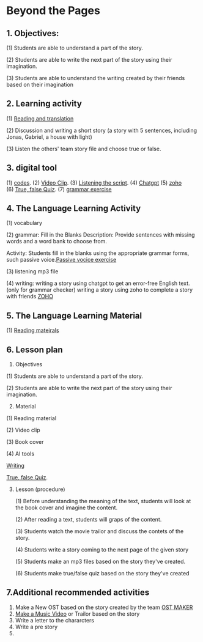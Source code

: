  # Beyond the Pages

## 1. Objectives: 
(1) Students are able to understand a part of the story.

(2) Students are able to write the next part of the story using their imagination.

(3) Students are able to understand the writing created by their friends based on their imagination

## 2. Learning activity

 (1) [Reading and translation](https://github.com/Englishson0909/Fall2024/blob/main/The%20Giver.md)
 
 (2) Discussion and writing a short story (a story with 5 sentences, including Jonas, Gabriel, a house with light)
 
 (3) Listen the others' team story file and choose true or false.   
 


## 3. digital tool
(1) [codes](https://colab.research.google.com/drive/1XG31ZP5ebvyipdfx2af79mudRgjhxjq2#scrollTo=Usdw224ulviw).
(2) [Video Clip](https://www.youtube.com/watch?v=uxFJvlWqphM).
(3) [Listening the script](content/output.mp3).
(4) [Chatgpt](https://openai.com/index/gpt-4/)
(5) [zoho](https://writer.zoho.com/writer/documents)  
(6) [True, false Quiz](https://opexams.com/ko/ai-quiz-generator/).
(7) [grammar exercise](https://sapling.ai/utilities/active_to_passive)

## 4. The Language Learning Activity

(1) vocabulary 

(2) grammar: Fill in the Blanks
Description: Provide sentences with missing words and a word bank to choose from.

Activity: Students fill in the blanks using the appropriate grammar forms, such passive voice.[Passive vocice exercise](https://sapling.ai/utilities/active_to_passive) 

(3) listening mp3 file 

(4) writing: writing a story using chatgpt to get an error-free English text. (only for grammar checker) 
            writing a story using zoho to complete a story with friends [ZOHO](https://writer.zoho.com/writer/documents)  
            

## 5. The Language Learning Material

 (1) [Reading mateirals](https://github.com/Englishson0909/Fall2024/blob/main/The%20Giver.md)


## 6. Lesson plan

1) Objectives

 (1) Students are able to understand a part of the story.
 
 (2) Students are able to write the next part of the story using their imagination.

2) Material 
 
 (1) Reading material
 
 (2) Video clip 
 
 (3) Book cover 
 
 (4) AI tools
 
  [Writing](https://writer.zoho.com/writer/documents)  
 
  [True, false Quiz](https://opexams.com/ko/ai-quiz-generator/).


3) Lesson (procedure)

   (1) Before understanding the meaning of the text, students will look at the book cover and imagine the content.

   (2) After reading a text, students will graps of the content.

   (3) Students watch the movie trailor and discuss the contets of the story.

   (4) Students write a story coming to the next page of the given story

   (5) Students make an mp3 files based on the story they've created.

   (6) Students make true/false quiz based on the story they've created

   

## 7.Additional recommended activities

1) Make a New OST based on the story created by the team [OST MAKER](https://makebestmusic.com/text-to-music)
2) [Make a Music Video](https://app.pictory.ai/storyboard/scripttovideo) or Trailor based on the story
3) Write a letter to the chararcters
4) Write a pre story
5) 
